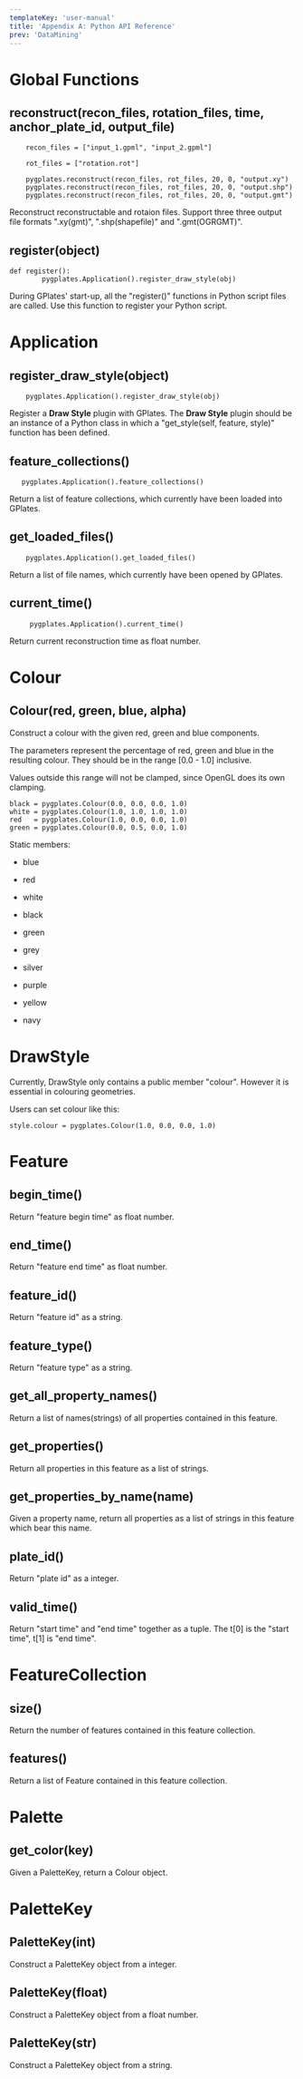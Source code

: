 ```yaml
---
templateKey: 'user-manual'
title: 'Appendix A: Python API Reference'
prev: 'DataMining'
---
```


Global Functions
================

reconstruct(recon\_files, rotation\_files, time, anchor\_plate\_id, output\_file)
---------------------------------------------------------------------------------

        recon_files = ["input_1.gpml", "input_2.gpml"]

        rot_files = ["rotation.rot"]

        pygplates.reconstruct(recon_files, rot_files, 20, 0, "output.xy")
        pygplates.reconstruct(recon_files, rot_files, 20, 0, "output.shp")
        pygplates.reconstruct(recon_files, rot_files, 20, 0, "output.gmt")

Reconstruct reconstructable and rotaion files. Support three three output file formats ".xy(gmt)", ".shp(shapefile)" and ".gmt(OGRGMT)".

register(object)
----------------

    def register():
            pygplates.Application().register_draw_style(obj)

During GPlates' start-up, all the "register()" functions in Python script files are called. Use this function to register your Python script.

Application
===========

register\_draw\_style(object)
-----------------------------

        pygplates.Application().register_draw_style(obj)

Register a **Draw Style** plugin with GPlates. The **Draw Style** plugin should be an instance of a Python class in which a "get\_style(self, feature, style)" function has been defined.

feature\_collections()
----------------------

       pygplates.Application().feature_collections()

Return a list of feature collections, which currently have been loaded into GPlates.

get\_loaded\_files()
--------------------

        pygplates.Application().get_loaded_files()

Return a list of file names, which currently have been opened by GPlates.

current\_time()
---------------

         pygplates.Application().current_time()

Return current reconstruction time as float number.

Colour
======

Colour(red, green, blue, alpha)
-------------------------------

Construct a colour with the given red, green and blue components.

The parameters represent the percentage of red, green and blue in the resulting colour. They should be in the range \[0.0 - 1.0\] inclusive.

Values outside this range will not be clamped, since OpenGL does its own clamping.

    black = pygplates.Colour(0.0, 0.0, 0.0, 1.0)
    white = pygplates.Colour(1.0, 1.0, 1.0, 1.0)
    red   = pygplates.Colour(1.0, 0.0, 0.0, 1.0)
    green = pygplates.Colour(0.0, 0.5, 0.0, 1.0)

Static members:

-   blue

-   red

-   white

-   black

-   green

-   grey

-   silver

-   purple

-   yellow

-   navy

DrawStyle
=========

Currently, DrawStyle only contains a public member "colour". However it is essential in colouring geometries.

Users can set colour like this:

    style.colour = pygplates.Colour(1.0, 0.0, 0.0, 1.0)

Feature
=======

begin\_time()
-------------

Return "feature begin time" as float number.

end\_time()
-----------

Return "feature end time" as float number.

feature\_id()
-------------

Return "feature id" as a string.

feature\_type()
---------------

Return "feature type" as a string.

get\_all\_property\_names()
---------------------------

Return a list of names(strings) of all properties contained in this feature.

get\_properties()
-----------------

Return all properties in this feature as a list of strings.

get\_properties\_by\_name(name)
-------------------------------

Given a property name, return all properties as a list of strings in this feature which bear this name.

plate\_id()
-----------

Return "plate id" as a integer.

valid\_time()
-------------

Return "start time" and "end time" together as a tuple. The t\[0\] is the "start time", t\[1\] is "end time".

FeatureCollection
=================

size()
------

Return the number of features contained in this feature collection.

features()
----------

Return a list of Feature contained in this feature collection.

Palette
=======

get\_color(key)
---------------

Given a PaletteKey, return a Colour object.

PaletteKey
==========

PaletteKey(int)
---------------

Construct a PaletteKey object from a integer.

PaletteKey(float)
-----------------

Construct a PaletteKey object from a float number.

PaletteKey(str)
---------------

Construct a PaletteKey object from a string.

